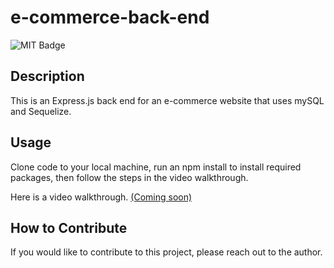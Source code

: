# e-commerce-back-end

![MIT Badge](https://img.shields.io/badge/License-MIT-yellow)

## Description

This is an Express.js back end for an e-commerce website that uses mySQL and Sequelize.


## Usage

Clone code to your local machine, run an npm install to install required packages, then follow the steps in the video walkthrough.

Here is a video walkthrough. [(Coming soon)]()


## How to Contribute

If you would like to contribute to this project, please reach out to the author.